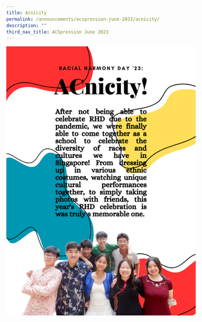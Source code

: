 ```yaml
---
title: Acnicity
permalink: /announcements/acspression-june-2023/acnicity/
description: ""
third_nav_title: ACSpression June 2023
---
```

![](/images/ACSpression/June%202023/acnicity.png)